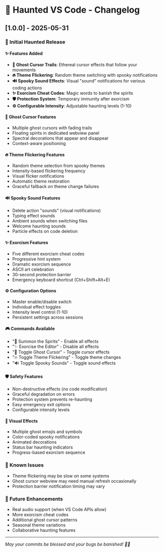 # 👻 Haunted VS Code - Changelog

## [1.0.0] - 2025-05-31

### 🎃 Initial Haunted Release

#### ✨ Features Added
- **👻 Ghost Cursor Trails**: Ethereal cursor effects that follow your movements
- **🔥 Theme Flickering**: Random theme switching with spooky notifications
- **🔊 Spooky Sound Effects**: Visual "sound" notifications for various coding actions
- **✨ Exorcism Cheat Codes**: Magic words to banish the spirits
- **🛡️ Protection System**: Temporary immunity after exorcism
- **⚙️ Configurable Intensity**: Adjustable haunting levels (1-10)

#### 👻 Ghost Cursor Features
- Multiple ghost cursors with fading trails
- Floating spirits in dedicated webview panel
- Spectral decorations that appear and disappear
- Context-aware positioning

#### 🔥 Theme Flickering Features
- Random theme selection from spooky themes
- Intensity-based flickering frequency
- Visual flicker notifications
- Automatic theme restoration
- Graceful fallback on theme change failures

#### 🔊 Spooky Sound Features
- Delete action "sounds" (visual notifications)
- Typing effect sounds
- Ambient sounds when switching files
- Welcome haunting sounds
- Particle effects on code deletion

#### ✨ Exorcism Features
- Five different exorcism cheat codes
- Progressive hint system
- Dramatic exorcism sequence
- ASCII art celebration
- 30-second protection barrier
- Emergency keyboard shortcut (Ctrl+Shift+Alt+E)

#### ⚙️ Configuration Options
- Master enable/disable switch
- Individual effect toggles
- Intensity level control (1-10)
- Persistent settings across sessions

#### 🎮 Commands Available
- "👻 Summon the Spirits" - Enable all effects
- "✨ Exorcise the Editor" - Disable all effects
- "👻 Toggle Ghost Cursor" - Toggle cursor effects
- "🔥 Toggle Theme Flickering" - Toggle theme changes
- "🔊 Toggle Spooky Sounds" - Toggle sound effects

#### 🛡️ Safety Features
- Non-destructive effects (no code modification)
- Graceful degradation on errors
- Protection system prevents re-haunting
- Easy emergency exit options
- Configurable intensity levels

#### 🎨 Visual Effects
- Multiple ghost emojis and symbols
- Color-coded spooky notifications
- Animated decorations
- Status bar haunting indicators
- Progress-based exorcism sequence

### 🐛 Known Issues
- Theme flickering may be slow on some systems
- Ghost cursor webview may need manual refresh occasionally
- Protection barrier notification timing may vary

### 🎯 Future Enhancements
- Real audio support (when VS Code APIs allow)
- More exorcism cheat codes
- Additional ghost cursor patterns
- Seasonal theme variations
- Collaborative haunting features

---

*May your commits be blessed and your bugs be banished! 👻✨*
